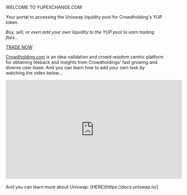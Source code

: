 <link rel="stylesheet" type="text/css" href="gistfile1.css">

WELCOME TO YUPEXCHANGE.COM

Your portal to accessing the Uniswap liquidity pool for Crowdholding's YUP token.  

<i>Buy, sell, or even add your own liquidity to the YUP pool to earn trading fees...</i>

[TRADE NOW](https://uniswap.exchange/swap/0xd9a12cde03a86e800496469858de8581d3a5353d)
  
[Crowdholding.com](https://www.crowdholding.com) is an idea-validation and crowd-wisdom centric platform for obtaining feeback and insights from Crowdholdings' fast growing and diverse user-base.   And you can learn how to add your own task by watching the video below... 

<div class="video-container">
<iframe width="560" height="315" src="https://www.youtube.com/embed/jMsWxd6XTWE" frameborder="0" allow="accelerometer; autoplay; encrypted-media; gyroscope; picture-in-picture" allowfullscreen></iframe>
</div>

<br/>
And you can learn more about Uniswap: [HERE](https://docs.uniswap.io/)
